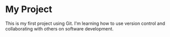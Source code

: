 # My Project

This is my first project using Git. I'm learning how to use version control and collaborating with others on software development.
